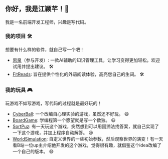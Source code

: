 ## 你好，我是江颖芊！👋

我是一名前端开发工程师，兴趣是写代码。

### 我的项目 🛠️

想要有什么样的软件，就自己写一个吧！

- [思泉](https://siquan.org/)（参与开发）: 一款AI辅助的知识管理工具，让学习变得更加轻松。欢迎试用并提出建议。 🛠
- [FitReads](https://github.com/yqianjiang/fitreads): 旨在提供个性化的外语阅读体验，高亮您自己的生词。 🛠️


### 我的玩具 🎮

玩游戏不如写游戏，写代码的过程就是最好玩的！

- [CyberBall](https://github.com/yqianjiang/CyberBall): 一个改编自心理实验的游戏，虽然还不好玩。 😄
- [BoardGame](https://github.com/yqianjiang/board-game): 学编程第一个愿望就是写一个数独。 😃
- [SortPuz](https://github.com/yqianjiang/sort-puz): 有一天玩这个游戏，突然想到可以用回溯法找答案，就自己实现了一下这个游戏，并加上程序自动解答。 😃
- [WorldSimulation](https://huggingface.co/spaces/coraKong/WorldSimulation): 自定义世界的一些初始参数，然后观察世界的演变！有一天看B站一位up主介绍他开发的这个游戏，觉得很有趣，就借鉴这个idea改编了一个自己的版本。 😄
